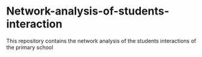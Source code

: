 # Network-analysis-of-students-interaction
This repository contains the network analysis of the students  interactions of the primary school
